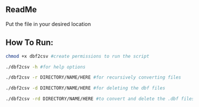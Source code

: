 ReadMe
------
Put the file in your desired location

How To Run:
-----------
```bash
chmod +x dbf2csv #create permissions to run the script

./dbf2csv -h #for help options

./dbf2csv -r DIRECTORY/NAME/HERE #for recursively converting files

./dbf2csv -d DIRECTORY/NAME/HERE #for deleting the dbf files

./dbf2csv -rd DIRECTORY/NAME/HERE #to convert and delete the .dbf files after conversion
```
